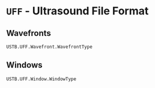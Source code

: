 # `UFF` - Ultrasound File Format

## Wavefronts

```@docs
USTB.UFF.Wavefront.WavefrontType
```

## Windows

```@docs
USTB.UFF.Window.WindowType
```